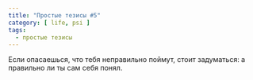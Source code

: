 ```yaml
---
title: "Простые тезисы #5"
category: [ life, psi ]
tags:
  - простые тезисы
---
```

Если опасаешься, что тебя неправильно поймут, стоит задуматься: а правильно ли ты сам себя понял.
